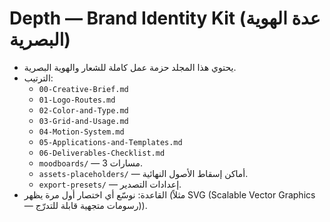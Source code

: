 # Depth — Brand Identity Kit (عدة الهوية البصرية)

- يحتوي هذا المجلد حزمة عمل كاملة للشعار والهوية البصرية.
- الترتيب:
  - `00-Creative-Brief.md`
  - `01-Logo-Routes.md`
  - `02-Color-and-Type.md`
  - `03-Grid-and-Usage.md`
  - `04-Motion-System.md`
  - `05-Applications-and-Templates.md`
  - `06-Deliverables-Checklist.md`
  - `moodboards/` — 3 مسارات.
  - `assets-placeholders/` — أماكن إسقاط الأصول النهائية.
  - `export-presets/` — إعدادات التصدير.
- القاعدة: نوسّع أي اختصار أول مرة يظهر (مثلاً SVG (Scalable Vector Graphics — رسومات متجهية قابلة للتدرّج)).

